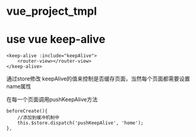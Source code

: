# vue_project_tmpl

[Demo]: https://liuyaming1003.github.io/vue_project_tmpl/dist/

# use vue keep-alive
```
<keep-alive :include="keepAlive">
    <router-view></router-view>
</keep-alive>
```
通过store修改 keepAlive的值来控制是否缓存页面，当然每个页面都需要设置name属性

在每一个页面调用pushKeepAlive方法
```
beforeCreate(){
    //添加到缓冲机制中
    this.$store.dispatch('pushKeepAlive', 'home');
},
```